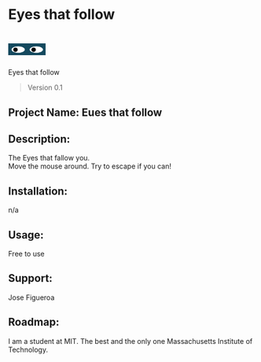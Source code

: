 # Eyes that follow



<h1><img src="https://github.com/JoeEnrique/eyes/blob/main/eyesthatfollow.png" alt="Eyes" width="15%"></h1>

Eyes that follow
> Version 0.1


## Project Name: Eues that follow

## Description:
The Eyes that fallow you.<br />Move the mouse around. Try to escape if you can!

## Installation:
n/a

## Usage:
Free to use

## Support:
Jose Figueroa 

## Roadmap:
I am a student at MIT. The best and the only one Massachusetts Institute of Technology.
